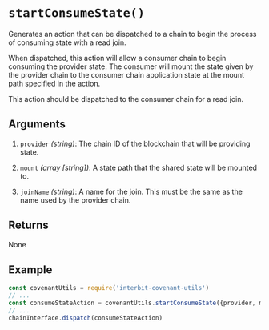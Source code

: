 # `startConsumeState()`

Generates an action that can be dispatched to a chain to begin the
process of consuming state with a read join.

When dispatched, this action will allow a consumer chain to begin
consuming the provider state. The consumer will mount the state given by
the provider chain to the consumer chain application state at the mount
path specified in the action.

This action should be dispatched to the consumer chain for a read join.


## Arguments

1. `provider` *(string)*: The chain ID of the blockchain that will be
   providing state.

2. `mount` *(array [string])*: A state path that the shared state will
   be mounted to.

3. `joinName` *(string)*: A name for the join. This must be the same as
   the name used by the provider chain.


## Returns

None


## Example

```js
const covenantUtils = require('interbit-covenant-utils')
// ...
const consumeStateAction = covenantUtils.startConsumeState({provider, mount, joinName})
// ...
chainInterface.dispatch(consumeStateAction)
```
